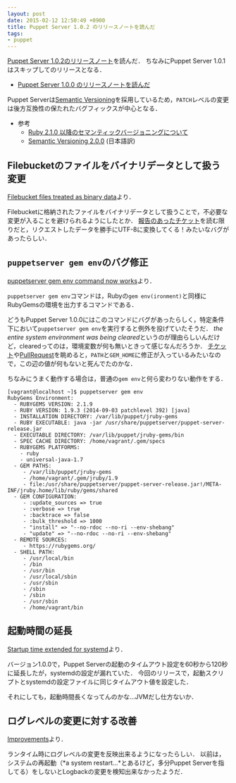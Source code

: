 ```yaml
---
layout: post
date: 2015-02-12 12:50:49 +0900
title: Puppet Server 1.0.2 のリリースノートを読んだ
tags:
- puppet
---
```

[Puppet Server 1.0.2のリリースノート](https://docs.puppetlabs.com/puppetserver/1.0/release_notes.html#puppet-server-102)を読んだ．
ちなみにPuppet Server 1.0.1はスキップしてのリリースとなる．

- [Puppet Server 1.0.0 のリリースノートを読んだ](/2015/02/11/puppet-server-release-note-100/)

Puppet Serverは[Semantic Versioning](http://semver.org)を採用しているため，`PATCH`レベルの変更は後方互換性の保たれたバグフィックスが中心となる．

- 参考
  - [Ruby 2.1.0 以降のセマンティックバージョニングについて](https://www.ruby-lang.org/ja/news/2013/12/21/ruby-version-policy-changes-with-2-1-0/)
  - [Semantic Versioning 2.0.0](http://shijimiii.info/technical-memo/semver/) (日本語訳)

## Filebucketのファイルをバイナリデータとして扱う変更

[Filebucket files treated as binary data](https://docs.puppetlabs.com/puppetserver/1.0/release_notes.html#filebucket-files-treated-as-binary-data)より．

Filebucketに格納されたファイルをバイナリデータとして扱うことで，不必要な変更が入ることを避けられるようにしたとか．
[報告のあったチケット](https://tickets.puppetlabs.com/browse/SERVER-269)を読む限りだと，リクエストしたデータを勝手にUTF-8に変換してくる！みたいなバグがあったらしい．

## `puppetserver gem env`のバグ修正

[puppetserver gem env command now works](https://docs.puppetlabs.com/puppetserver/1.0/release_notes.html#puppetserver-gem-env-command-now-works)より．

`puppetserver gem env`コマンドは，Rubyの`gem env(ironment)`と同様にRubyGemsの環境を出力するコマンドである．

どうもPuppet Server 1.0.0にはこのコマンドにバグがあったらしく，特定条件下において`puppetserver gem env`を実行すると例外を投げていたそうだ．
*the entire system environment was being cleared*というのが理由らしいんだけど，clearedってのは，環境変数が何も無いときって感じなんだろうか．
[チケット](https://tickets.puppetlabs.com/browse/SERVER-262)や[PullRequest](https://github.com/puppetlabs/puppet-server/pull/342/files)を眺めると，`PATH`と`GEM_HOME`に修正が入っているみたいなので，この辺の値が何もないと死んでたのかな．

ちなみにうまく動作する場合は，普通の`gem env`と何ら変わりない動作をする．

```
[vagrant@localhost ~]$ puppetserver gem env
RubyGems Environment:
  - RUBYGEMS VERSION: 2.1.9
  - RUBY VERSION: 1.9.3 (2014-09-03 patchlevel 392) [java]
  - INSTALLATION DIRECTORY: /var/lib/puppet/jruby-gems
  - RUBY EXECUTABLE: java -jar /usr/share/puppetserver/puppet-server-release.jar
  - EXECUTABLE DIRECTORY: /var/lib/puppet/jruby-gems/bin
  - SPEC CACHE DIRECTORY: /home/vagrant/.gem/specs
  - RUBYGEMS PLATFORMS:
    - ruby
    - universal-java-1.7
  - GEM PATHS:
     - /var/lib/puppet/jruby-gems
     - /home/vagrant/.gem/jruby/1.9
     - file:/usr/share/puppetserver/puppet-server-release.jar!/META-INF/jruby.home/lib/ruby/gems/shared
  - GEM CONFIGURATION:
     - :update_sources => true
     - :verbose => true
     - :backtrace => false
     - :bulk_threshold => 1000
     - "install" => "--no-rdoc --no-ri --env-shebang"
     - "update" => "--no-rdoc --no-ri --env-shebang"
  - REMOTE SOURCES:
     - https://rubygems.org/
  - SHELL PATH:
     - /usr/local/bin
     - /bin
     - /usr/bin
     - /usr/local/sbin
     - /usr/sbin
     - /sbin
     - /sbin
     - /usr/sbin
     - /home/vagrant/bin
```

## 起動時間の延長

[Startup time extended for systemd](https://docs.puppetlabs.com/puppetserver/1.0/release_notes.html#startup-time-extended-for-systemd)より．

バージョン1.0.0で，Puppet Serverの起動のタイムアウト設定を60秒から120秒に延長したが，systemdの設定が漏れていた．
今回のリリースで，起動スクリプトとsystemdの設定ファイルに同じタイムアウト値を設定した．

それにしても，起動時間長くなってんのかな...JVMだし仕方ないか．

## ログレベルの変更に対する改善

[Improvements](https://docs.puppetlabs.com/puppetserver/1.0/release_notes.html#improvements)より．

ランタイム時にログレベルの変更を反映出来るようになったらしい．
以前は，システムの再起動（*a system restart...*とあるけど，多分Puppet Serverを指してる）をしないとLogbackの変更を検知出来なかったようだ．
